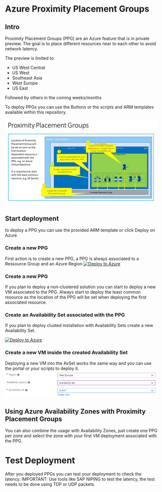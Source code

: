 # Azure Proximity Placement Groups
## Intro

Proximity Placement Groups (PPG) are an Azure feature that is in private preview. The goal is to place different resources near to each other to avoid network latency.

The preview is limited to
- US West Central
- US West
- Southeast Asia 
- West Europe 
- US East

Followed by others in the coming weeks/months

To deploy PPGs you can use the Buttons or the scripts and ARM templates available within this repository.

![Image of PPG](https://github.com/msftphleiten/proximity-placement-groups/blob/master/PPG.jpg)

## Start deployment
to deploy a PPG you can use the provided ARM template or click Deploy on Azure

### Create a new PPG
First action is to create a new PPG, a PPG is always associated to a Ressource Group and an Azure Region
[![Deploy to Azure](http://azuredeploy.net/deploybutton.png)](https://portal.azure.com/#create/Microsoft.Template/uri/https%3A%2F%2Fraw.githubusercontent.com%2Fmsftphleiten%2Fproximity-placement-groups%2Fmaster%2F2-create-proximity-placement-group%2Ftemplate.json)

### Create a new PPG
If you plan to deploy a non-clustered solution you can start to deploy a new VM associated to the PPG.
Always start to deploy the least common resource as the location of the PPG will be set when deploying the first associated resource.

### Create an Availability Set associated with the PPG
If you plan to deploy clusted installation with Availability Sets create a new Availability Set.

[![Deploy to Azure](http://azuredeploy.net/deploybutton.png)](https://portal.azure.com/#create/Microsoft.Template/uri/https%3A%2F%2Fraw.githubusercontent.com%2Fmsftphleiten%2Fproximity-placement-groups%2Fmaster%2F3-create-availability-set-inside-proximity-placement-group%2Ftemplate.json)

### Create a new VM inside the created Availability Set
Deploying a new VM into the AvSet works the same way and you can use the portal or your scripts to deploy it.
![Image of VM AvSet](https://github.com/msftphleiten/proximity-placement-groups/blob/master/VM-create-AvSet.png)

## Using Azure Availability Zones with Proximity Placement Groups
You can also combine the usage with Availability Zones, just create one PPG per zone and select the zone with your first VM deployment associated with the PPG.

# Test Deployment
After you deployed PPGs you can test your deployment to check the latency.
IMPORTANT: Use tools like SAP NIPING to test the latency, the test needs to be done using TDP or UDP packets.
